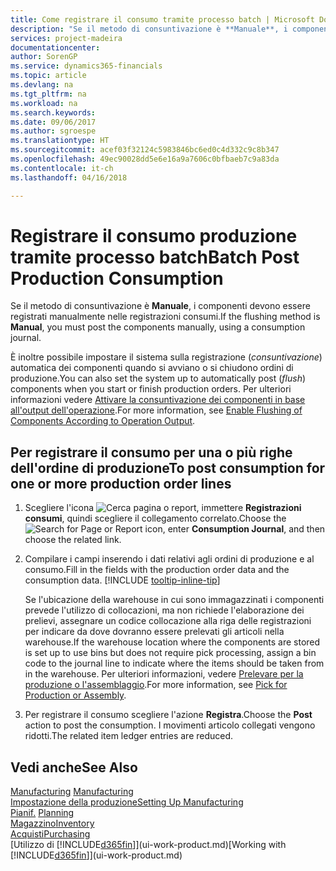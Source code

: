 ```yaml
---
title: Come registrare il consumo tramite processo batch | Microsoft Docs
description: "Se il metodo di consuntivazione è **Manuale**, i componenti devono essere registrati manualmente nelle registrazioni consumi."
services: project-madeira
documentationcenter: 
author: SorenGP
ms.service: dynamics365-financials
ms.topic: article
ms.devlang: na
ms.tgt_pltfrm: na
ms.workload: na
ms.search.keywords: 
ms.date: 09/06/2017
ms.author: sgroespe
ms.translationtype: HT
ms.sourcegitcommit: acef03f32124c5983846bc6ed0c4d332c9c8b347
ms.openlocfilehash: 49ec90028dd5e6e16a9a7606c0bfbaeb7c9a83da
ms.contentlocale: it-ch
ms.lasthandoff: 04/16/2018

---
```

# <a name="batch-post-production-consumption"></a><span data-ttu-id="d2bb2-103">Registrare il consumo produzione tramite processo batch</span><span class="sxs-lookup"><span data-stu-id="d2bb2-103">Batch Post Production Consumption</span></span>
<span data-ttu-id="d2bb2-104">Se il metodo di consuntivazione è **Manuale**, i componenti devono essere registrati manualmente nelle registrazioni consumi.</span><span class="sxs-lookup"><span data-stu-id="d2bb2-104">If the flushing method is **Manual**, you must post the components manually, using a consumption journal.</span></span>

<span data-ttu-id="d2bb2-105">È inoltre possibile impostare il sistema sulla registrazione (*consuntivazione*) automatica dei componenti quando si avviano o si chiudono ordini di produzione.</span><span class="sxs-lookup"><span data-stu-id="d2bb2-105">You can also set the system up to automatically post (*flush*) components when you start or finish production orders.</span></span> <span data-ttu-id="d2bb2-106">Per ulteriori informazioni vedere [Attivare la consuntivazione dei componenti in base all'output dell'operazione](production-how-to-flush-components-according-to-operation-output.md).</span><span class="sxs-lookup"><span data-stu-id="d2bb2-106">For more information, see [Enable Flushing of Components According to Operation Output](production-how-to-flush-components-according-to-operation-output.md).</span></span>

## <a name="to-post-consumption-for-one-or-more-production-order-lines"></a><span data-ttu-id="d2bb2-107">Per registrare il consumo per una o più righe dell'ordine di produzione</span><span class="sxs-lookup"><span data-stu-id="d2bb2-107">To post consumption for one or more production order lines</span></span>  
1. <span data-ttu-id="d2bb2-108">Scegliere l'icona ![Cerca pagina o report](media/ui-search/search_small.png "icona Cerca pagina o report"), immettere **Registrazioni consumi**, quindi scegliere il collegamento correlato.</span><span class="sxs-lookup"><span data-stu-id="d2bb2-108">Choose the ![Search for Page or Report](media/ui-search/search_small.png "Search for Page or Report icon") icon, enter **Consumption Journal**, and then choose the related link.</span></span>  
2. <span data-ttu-id="d2bb2-109">Compilare i campi inserendo i dati relativi agli ordini di produzione e al consumo.</span><span class="sxs-lookup"><span data-stu-id="d2bb2-109">Fill in the fields with the production order data and the consumption data.</span></span> [!INCLUDE [tooltip-inline-tip](includes/tooltip-inline-tip_md.md)]  

   <span data-ttu-id="d2bb2-110">Se l'ubicazione della warehouse in cui sono immagazzinati i componenti prevede l'utilizzo di collocazioni, ma non richiede l'elaborazione dei prelievi, assegnare un codice collocazione alla riga delle registrazioni per indicare da dove dovranno essere prelevati gli articoli nella warehouse.</span><span class="sxs-lookup"><span data-stu-id="d2bb2-110">If the warehouse location where the components are stored is set up to use bins but does not require pick processing, assign a bin code to the journal line to indicate where the items should be taken from in the warehouse.</span></span> <span data-ttu-id="d2bb2-111">Per ulteriori informazioni, vedere [Prelevare per la produzione o l'assemblaggio](warehouse-how-to-pick-for-production.md).</span><span class="sxs-lookup"><span data-stu-id="d2bb2-111">For more information, see [Pick for Production or Assembly](warehouse-how-to-pick-for-production.md).</span></span>  
3. <span data-ttu-id="d2bb2-112">Per registrare il consumo scegliere l'azione **Registra**.</span><span class="sxs-lookup"><span data-stu-id="d2bb2-112">Choose the **Post** action to post the consumption.</span></span> <span data-ttu-id="d2bb2-113">I movimenti articolo collegati vengono ridotti.</span><span class="sxs-lookup"><span data-stu-id="d2bb2-113">The related item ledger entries are reduced.</span></span>

## <a name="see-also"></a><span data-ttu-id="d2bb2-114">Vedi anche</span><span class="sxs-lookup"><span data-stu-id="d2bb2-114">See Also</span></span>  
<span data-ttu-id="d2bb2-115">[Manufacturing](production-manage-manufacturing.md)  </span><span class="sxs-lookup"><span data-stu-id="d2bb2-115">[Manufacturing](production-manage-manufacturing.md)  </span></span>  
[<span data-ttu-id="d2bb2-116">Impostazione della produzione</span><span class="sxs-lookup"><span data-stu-id="d2bb2-116">Setting Up Manufacturing</span></span>](production-configure-production-processes.md)  
<span data-ttu-id="d2bb2-117">[Pianif.](production-planning.md)    </span><span class="sxs-lookup"><span data-stu-id="d2bb2-117">[Planning](production-planning.md)    </span></span>  
[<span data-ttu-id="d2bb2-118">Magazzino</span><span class="sxs-lookup"><span data-stu-id="d2bb2-118">Inventory</span></span>](inventory-manage-inventory.md)  
[<span data-ttu-id="d2bb2-119">Acquisti</span><span class="sxs-lookup"><span data-stu-id="d2bb2-119">Purchasing</span></span>](purchasing-manage-purchasing.md)  
<span data-ttu-id="d2bb2-120">[Utilizzo di [!INCLUDE[d365fin](includes/d365fin_md.md)]](ui-work-product.md)</span><span class="sxs-lookup"><span data-stu-id="d2bb2-120">[Working with [!INCLUDE[d365fin](includes/d365fin_md.md)]](ui-work-product.md)</span></span>

